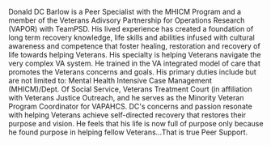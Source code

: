 Donald DC Barlow is a Peer Specialist with the MHICM Program and a member of the Veterans Adivsory Partnership for Operations Research (VAPOR) with TeamPSD.  His lived experience has created a foundation of long term recovery knowledge, life skills and abilities infused with cultural awareness and competence that foster healing, restoration and recovery of life towards helping Veterans. His specialty is helping Veterans navigate the very complex VA system. He trained in the VA integrated model of care that promotes the Veterans concerns and goals. His primary duties include but are not limited to: Mental Health Intensive Case Management (MHICM)/Dept. Of  Social Service, Veterans Treatment Court (in affiliation with Veterans Justice Outreach, and he serves as the Minority Veteran Program Coordinator for VAPAHCS. DC's concerns and passion resonate with helping Veterans achieve self-directed recovery that restores their purpose and vision. He feels that his life is now full of purpose only because he found purpose in helping fellow Veterans…That is true Peer Support. 
